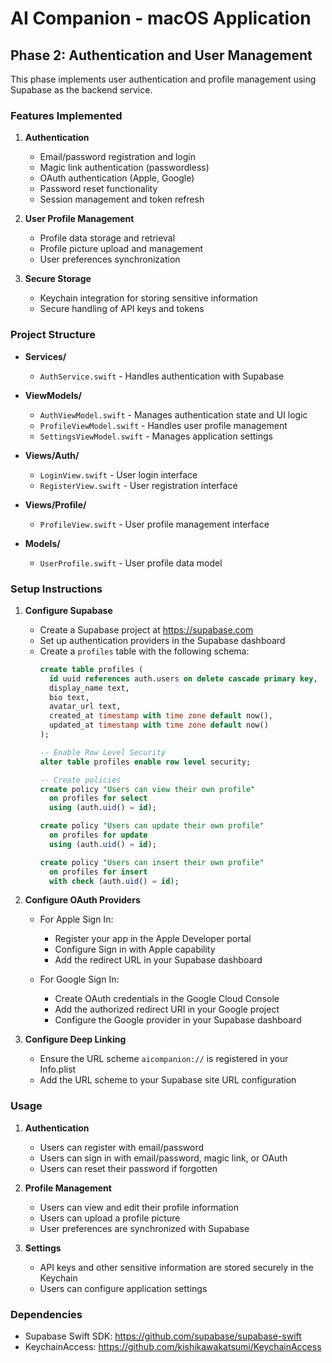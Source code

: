 
# AI Companion - macOS Application

## Phase 2: Authentication and User Management

This phase implements user authentication and profile management using Supabase as the backend service.

### Features Implemented

1. **Authentication**
   - Email/password registration and login
   - Magic link authentication (passwordless)
   - OAuth authentication (Apple, Google)
   - Password reset functionality
   - Session management and token refresh

2. **User Profile Management**
   - Profile data storage and retrieval
   - Profile picture upload and management
   - User preferences synchronization

3. **Secure Storage**
   - Keychain integration for storing sensitive information
   - Secure handling of API keys and tokens

### Project Structure

- **Services/**
  - `AuthService.swift` - Handles authentication with Supabase

- **ViewModels/**
  - `AuthViewModel.swift` - Manages authentication state and UI logic
  - `ProfileViewModel.swift` - Handles user profile management
  - `SettingsViewModel.swift` - Manages application settings

- **Views/Auth/**
  - `LoginView.swift` - User login interface
  - `RegisterView.swift` - User registration interface

- **Views/Profile/**
  - `ProfileView.swift` - User profile management interface

- **Models/**
  - `UserProfile.swift` - User profile data model

### Setup Instructions

1. **Configure Supabase**
   - Create a Supabase project at https://supabase.com
   - Set up authentication providers in the Supabase dashboard
   - Create a `profiles` table with the following schema:
     ```sql
     create table profiles (
       id uuid references auth.users on delete cascade primary key,
       display_name text,
       bio text,
       avatar_url text,
       created_at timestamp with time zone default now(),
       updated_at timestamp with time zone default now()
     );
     
     -- Enable Row Level Security
     alter table profiles enable row level security;
     
     -- Create policies
     create policy "Users can view their own profile" 
       on profiles for select 
       using (auth.uid() = id);
     
     create policy "Users can update their own profile" 
       on profiles for update 
       using (auth.uid() = id);
     
     create policy "Users can insert their own profile" 
       on profiles for insert 
       with check (auth.uid() = id);
     ```

2. **Configure OAuth Providers**
   - For Apple Sign In:
     - Register your app in the Apple Developer portal
     - Configure Sign in with Apple capability
     - Add the redirect URL in your Supabase dashboard

   - For Google Sign In:
     - Create OAuth credentials in the Google Cloud Console
     - Add the authorized redirect URI in your Google project
     - Configure the Google provider in your Supabase dashboard

3. **Configure Deep Linking**
   - Ensure the URL scheme `aicompanion://` is registered in your Info.plist
   - Add the URL scheme to your Supabase site URL configuration

### Usage

1. **Authentication**
   - Users can register with email/password
   - Users can sign in with email/password, magic link, or OAuth
   - Users can reset their password if forgotten

2. **Profile Management**
   - Users can view and edit their profile information
   - Users can upload a profile picture
   - User preferences are synchronized with Supabase

3. **Settings**
   - API keys and other sensitive information are stored securely in the Keychain
   - Users can configure application settings

### Dependencies

- Supabase Swift SDK: https://github.com/supabase/supabase-swift
- KeychainAccess: https://github.com/kishikawakatsumi/KeychainAccess
